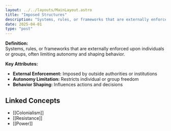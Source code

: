 ```yaml
---
layout: ../../layouts/MainLayout.astro
title: "Imposed Structures"
description: "Systems, rules, or frameworks that are externally enforced upon individuals or groups, often limiting autonomy and shaping behavior."
date: 2025-04-01
type: "post"
---
```


**Definition:**  
Systems, rules, or frameworks that are externally enforced upon individuals or groups, often limiting autonomy and shaping behavior.

**Key Attributes:**  
- **External Enforcement:** Imposed by outside authorities or institutions  
- **Autonomy Limitation:** Restricts individual or group freedom  
- **Behavior Shaping:** Influences actions and decisions

## Linked Concepts
- [[Colonialism]]
- [[Resistance]]
- [[Power]]
